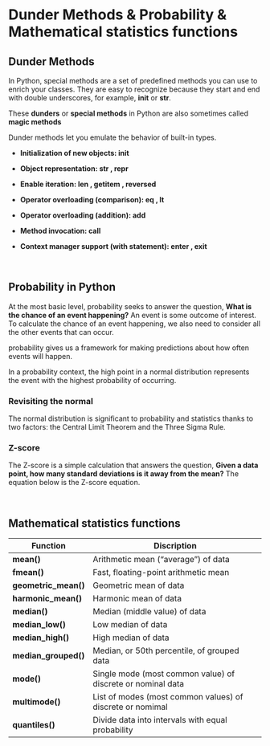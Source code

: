 # Dunder Methods & Probability & Mathematical statistics functions

## Dunder Methods

In Python, special methods are a set of predefined methods you can use to enrich your classes. They are easy to recognize because they start and end with double underscores, for example, **init** or **str**.

These **dunders** or **special methods** in Python are also sometimes called **magic methods**

Dunder methods let you emulate the behavior of built-in types.

- **Initialization of new objects: init**

- **Object representation: str , repr**

- **Enable iteration: len , getitem , reversed**

- **Operator overloading (comparison): eq , lt**

- **Operator overloading (addition): add**

- **Method invocation: call**

- **Context manager support (with statement): enter , exit**

&nbsp;

## Probability in Python

At the most basic level, probability seeks to answer the question, **What is the chance of an event happening?** An event is some outcome of interest. To calculate the chance of an event happening, we also need to consider all the other events that can occur.

probability gives us a framework for making predictions about how often events will happen.

In a probability context, the high point in a normal distribution represents the event with the highest probability of occurring.

### **Revisiting the normal**

The normal distribution is significant to probability and statistics thanks to two factors: the Central Limit Theorem and the Three Sigma Rule.

### **Z-score**

The Z-score is a simple calculation that answers the question, **Given a data point, how many standard deviations is it away from the mean?** The equation below is the Z-score equation.

&nbsp;

## Mathematical statistics functions

| **Function**         | **Discription**                                             |
| -------------------- | ----------------------------------------------------------- |
| **mean()**           | Arithmetic mean (“average”) of data                         |
| **fmean()**          | Fast, floating-point arithmetic mean                        |
| **geometric_mean()** | Geometric mean of data                                      |
| **harmonic_mean()**  | Harmonic mean of data                                       |
| **median()**         | Median (middle value) of data                               |
| **median_low()**     | Low median of data                                          |
| **median_high()**    | High median of data                                         |
| **median_grouped()** | Median, or 50th percentile, of grouped data                 |
| **mode()**           | Single mode (most common value) of discrete or nominal data |
| **multimode()**      | List of modes (most common values) of discrete or nomimal   |
| **quantiles()**      | Divide data into intervals with equal probability           |
